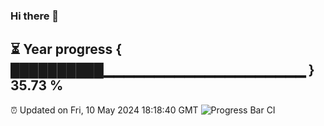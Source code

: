 ### Hi there 👋
⏳ Year progress { ██████████▁▁▁▁▁▁▁▁▁▁▁▁▁▁▁▁▁▁▁▁ } 35.73 %
---
⏰ Updated on Fri, 10 May 2024 18:18:40 GMT
![Progress Bar CI](https://github.com/liununu/liununu/workflows/Progress%20Bar%20CI/badge.svg)
